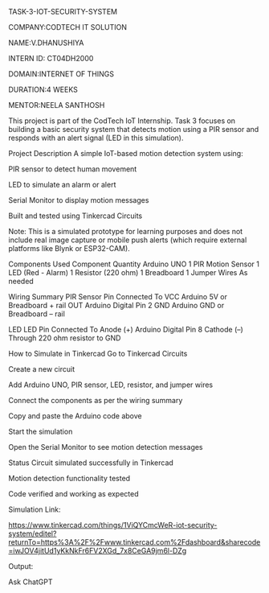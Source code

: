 TASK-3-IOT-SECURITY-SYSTEM

COMPANY:CODTECH IT SOLUTION

NAME:V.DHANUSHIYA

INTERN ID: CT04DH2000

DOMAIN:INTERNET OF THINGS

DURATION:4 WEEKS

MENTOR:NEELA SANTHOSH

This project is part of the CodTech IoT Internship. Task 3 focuses on building a basic security system that detects motion using a PIR sensor and responds with an alert signal (LED in this simulation).

Project Description
A simple IoT-based motion detection system using:

PIR sensor to detect human movement

LED to simulate an alarm or alert

Serial Monitor to display motion messages

Built and tested using Tinkercad Circuits

Note: This is a simulated prototype for learning purposes and does not include real image capture or mobile push alerts (which require external platforms like Blynk or ESP32-CAM).

Components Used
Component	Quantity
Arduino UNO	1
PIR Motion Sensor	1
LED (Red - Alarm)	1
Resistor (220 ohm)	1
Breadboard	1
Jumper Wires	As needed

Wiring Summary
PIR Sensor
Pin	Connected To
VCC	Arduino 5V or Breadboard + rail
OUT	Arduino Digital Pin 2
GND	Arduino GND or Breadboard – rail

LED
LED Pin	Connected To
Anode (+)	Arduino Digital Pin 8
Cathode (–)	Through 220 ohm resistor to GND

How to Simulate in Tinkercad
Go to Tinkercad Circuits

Create a new circuit

Add Arduino UNO, PIR sensor, LED, resistor, and jumper wires

Connect the components as per the wiring summary

Copy and paste the Arduino code above

Start the simulation

Open the Serial Monitor to see motion detection messages

Status
Circuit simulated successfully in Tinkercad

Motion detection functionality tested

Code verified and working as expected

Simulation Link:

https://www.tinkercad.com/things/1ViQYCmcWeR-iot-security-system/editel?returnTo=https%3A%2F%2Fwww.tinkercad.com%2Fdashboard&sharecode=iwJOV4jitUd1yKkNkFr6FV2XGd_7x8CeGA9jm6l-DZg

Output:









Ask ChatGPT
